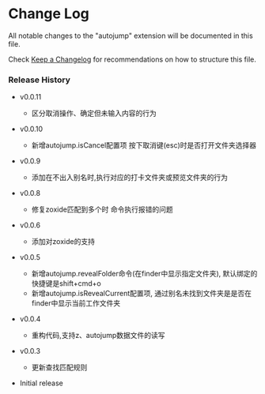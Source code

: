 # Change Log

All notable changes to the "autojump" extension will be documented in this file.

Check [Keep a Changelog](http://keepachangelog.com/) for recommendations on how to structure this file.

### Release History

- v0.0.11

  - 区分取消操作、确定但未输入内容的行为

- v0.0.10

  - 新增autojump.isCancel配置项 按下取消键(esc)时是否打开文件夹选择器

- v0.0.9

  - 添加在不出入别名时,执行对应的打卡文件夹或预览文件夹的行为

- v0.0.8

  - 修复zoxide匹配到多个时 命令执行报错的问题

- v0.0.6

  - 添加对zoxide的支持

- v0.0.5

  - 新增autojump.revealFolder命令(在finder中显示指定文件夹), 默认绑定的快捷键是shift+cmd+o
  - 新增autojump.isRevealCurrent配置项, 通过别名未找到文件夹是是否在finder中显示当前工作文件夹

- v0.0.4

  - 重构代码,支持z、autojump数据文件的读写

- v0.0.3

  - 更新查找匹配规则

- Initial release
